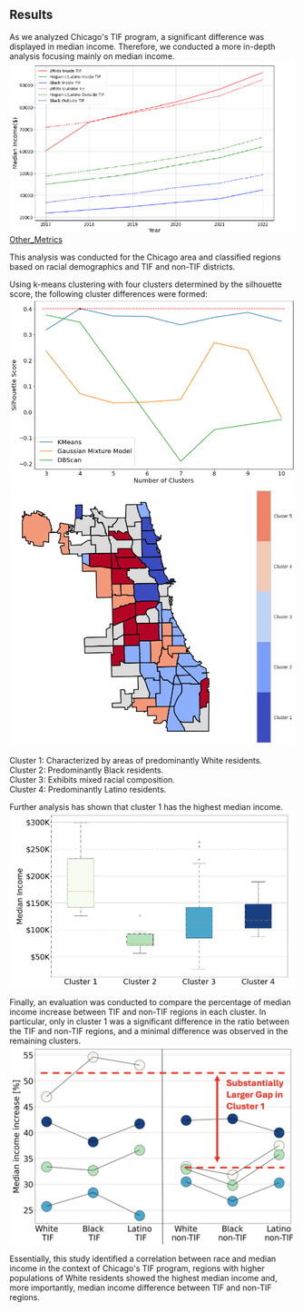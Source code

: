 ## Results
⁤As we analyzed Chicago's TIF program, a significant difference was displayed in median income. ⁤⁤Therefore, we conducted a more in-depth analysis focusing mainly on median income.
![Median_Income](https://github.com/namdarine/TIF_Chicago_Project/blob/main/_asset/img/Median_income.png)  
[Other_Metrics](https://github.com/namdarine/TIF_Chicago_Project/blob/1341c569e33aec66e149b434c80433a4ac737530/_asset/img/Chicago)  
  
⁤This analysis was conducted for the Chicago area and classified regions based on racial demographics and TIF and non-TIF districts. ⁤ 

Using k-means clustering with four clusters determined by the silhouette score, the following cluster differences were formed:  
![Silhouette_score](https://github.com/namdarine/TIF_Chicago_Project/blob/5ad19cd1fd7f64f51694dd6a56de763e1caed917/_asset/img/Cluster_methods/silhouette_score.png)   
![Cluster_map](https://github.com/namdarine/TIF_Chicago_Project/blob/main/_asset/img/Cluster_Map.png)  
  
Cluster 1: Characterized by areas of predominantly White residents.  
Cluster 2: Predominantly Black residents.  
Cluster 3: Exhibits mixed racial composition.  
Cluster 4: Predominantly Latino residents.    

Further analysis has shown that cluster 1 has the highest median income.  
![Median_Income_by_Clusters](https://github.com/namdarine/TIF_Chicago_Project/blob/1341c569e33aec66e149b434c80433a4ac737530/_asset/img/Median_income_by_cluster.png)  
  
Finally, an evaluation was conducted to compare the percentage of median income increase between TIF and non-TIF regions in each cluster. In particular, only in cluster 1 was a significant difference in the ratio between the TIF and non-TIF regions, and a minimal difference was observed in the remaining clusters.    
![TIF_nonTIF](https://github.com/namdarine/TIF_Chicago_Project/blob/1341c569e33aec66e149b434c80433a4ac737530/_asset/img/tif_nonTIF.png)  

Essentially, this study identified a correlation between race and median income in the context of Chicago's TIF program, regions with higher populations of White residents showed the highest median income and, more importantly, median income difference between TIF and non-TIF regions.  
